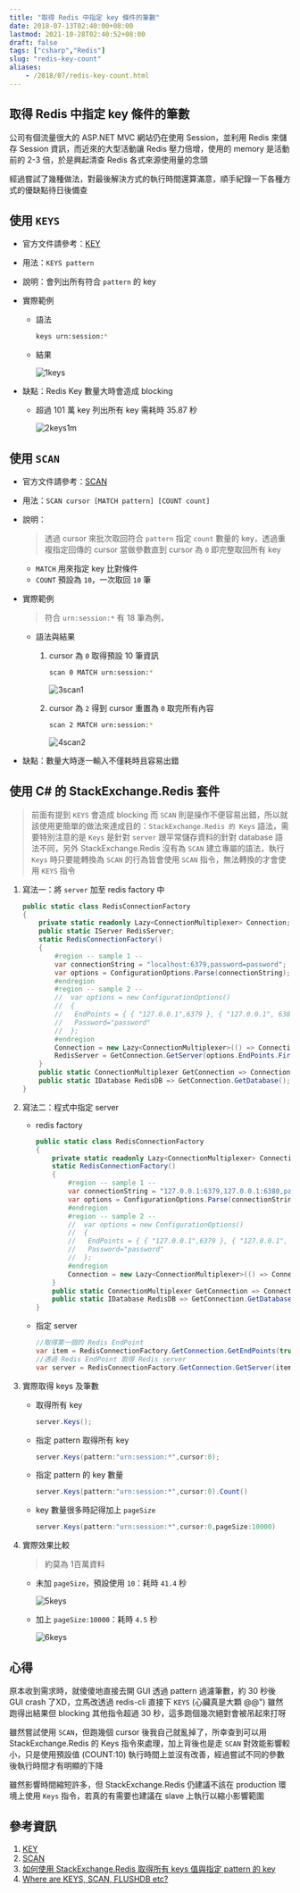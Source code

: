 ```yaml
---
title: "取得 Redis 中指定 key 條件的筆數"
date: 2018-07-13T02:40:00+08:00
lastmod: 2021-10-28T02:40:52+08:00
draft: false
tags: ["csharp","Redis"]
slug: "redis-key-count"
aliases:
    - /2018/07/redis-key-count.html
---
```

## 取得 Redis 中指定 key 條件的筆數

公司有個流量很大的 ASP.NET MVC 網站仍在使用 Session，並利用 Redis 來儲存 Session 資訊，而近來的大型活動讓 Redis 壓力倍增，使用的 memory 是活動前的 2-3 倍，於是興起清查 Redis 各式來源使用量的念頭

經過嘗試了幾種做法，對最後解決方式的執行時間還算滿意，順手紀錄一下各種方式的優缺點待日後備查

## 使用 `KEYS`

- 官方文件請參考：[KEY](https://redis.io/commands/keys)
- 用法：`KEYS pattern`
- 說明：會列出所有符合 `pattern` 的 key
- 實際範例
  - 語法

    ```bash
    keys urn:session:*
    ```

  - 結果

    ![1keys](https://user-images.githubusercontent.com/3851540/42651912-60aceb12-8643-11e8-9aff-fa23aaca0164.png)

- 缺點：Redis Key 數量大時會造成 blocking
  - 超過 101 萬 key 列出所有 key 需耗時 35.87 秒

    ![2keys1m](https://user-images.githubusercontent.com/3851540/42651913-60d8fc16-8643-11e8-8af0-1fcbf2675402.png)

## 使用 `SCAN`

- 官方文件請參考：[SCAN](https://redis.io/commands/scan)
- 用法：`SCAN cursor [MATCH pattern] [COUNT count]`
- 說明：

    > 透過 cursor 來批次取回符合 `pattern` 指定 `count` 數量的 key，透過重複指定回傳的 cursor 當做參數直到 cursor 為 `0`  即完整取回所有 key

  - `MATCH` 用來指定 key 比對條件
  - `COUNT` 預設為 `10`，一次取回 `10` 筆

- 實際範例

    > 符合 `urn:session:*` 有 18 筆為例，

  - 語法與結果
    1. cursor 為 `0` 取得預設 10 筆資訊

        ```bash
        scan 0 MATCH urn:session:*
        ```

        ![3scan1](https://user-images.githubusercontent.com/3851540/42651914-610123c6-8643-11e8-838b-b9a4a65e2426.png)

    2. cursor 為 `2` 得到 cursor 重置為 `0` 取完所有內容

        ```bash
        scan 2 MATCH urn:session:*
        ```

        ![4scan2](https://user-images.githubusercontent.com/3851540/42651915-612726fc-8643-11e8-827f-395ade4fd208.png)

- 缺點：數量大時逐一輸入不僅耗時且容易出錯

## 使用 C# 的 StackExchange.Redis 套件

> 前面有提到 `KEYS` 會造成 blocking 而 `SCAN` 則是操作不便容易出錯，所以就該使用更簡單的做法來達成目的：`StackExchange.Redis 的 Keys` 語法，需要特別注意的是 `Keys` 是針對 `server` 跟平常儲存資料的針對 database 語法不同，另外 StackExchange.Redis 沒有為 `SCAN` 建立專屬的語法，執行 `Keys` 時只要能轉換為 `SCAN` 的行為皆會使用 `SCAN` 指令，無法轉換的才會使用 `KEYS` 指令

1. 寫法一：將 `server` 加至 redis factory 中

    ```cs
    public static class RedisConnectionFactory
    {
        private static readonly Lazy<ConnectionMultiplexer> Connection;
        public static IServer RedisServer;
        static RedisConnectionFactory()
        {
            #region -- sample 1 --
            var connectionString = "localhost:6379,password=password";
            var options = ConfigurationOptions.Parse(connectionString);
            #endregion
            #region -- sample 2 --
            //  var options = new ConfigurationOptions()
            //  {
            //   EndPoints = { { "127.0.0.1",6379 }, { "127.0.0.1", 6380}},
            //   Password="password"
            //  };
            #endregion
            Connection = new Lazy<ConnectionMultiplexer>(() => ConnectionMultiplexer.Connect(options));
            RedisServer = GetConnection.GetServer(options.EndPoints.First());
        }
        public static ConnectionMultiplexer GetConnection => Connection.Value;
        public static IDatabase RedisDB => GetConnection.GetDatabase();
    }
    ```

2. 寫法二：程式中指定 server
    - redis factory

        ```cs
        public static class RedisConnectionFactory
        {
            private static readonly Lazy<ConnectionMultiplexer> Connection;
            static RedisConnectionFactory()
            {
                #region -- sample 1 --
                var connectionString = "127.0.0.1:6379,127.0.0.1:6380,password=password";
                var options = ConfigurationOptions.Parse(connectionString);
                #endregion
                #region -- sample 2 --
                //  var options = new ConfigurationOptions()
                //  {
                //   EndPoints = { { "127.0.0.1",6379 }, { "127.0.0.1", 6380}},
                //   Password="password"
                //  };
                #endregion
                Connection = new Lazy<ConnectionMultiplexer>(() => ConnectionMultiplexer.Connect(options));
            }
            public static ConnectionMultiplexer GetConnection => Connection.Value;
            public static IDatabase RedisDB => GetConnection.GetDatabase();
        }
        ```

    - 指定 server

        ```cs
        //取得第一個的 Redis EndPoint
        var item = RedisConnectionFactory.GetConnection.GetEndPoints(true).FirstOrDefault();
        //透過 Redis EndPoint 取得 Redis server
        var server = RedisConnectionFactory.GetConnection.GetServer(item);
        ```

3. 實際取得 keys 及筆數
    - 取得所有 key

        ```cs
        server.Keys();
        ```

    - 指定 pattern 取得所有 key

        ```cs
        server.Keys(pattern:"urn:session:*",cursor:0);
        ```

    - 指定 pattern 的 key 數量

        ```cs
        server.Keys(pattern:"urn:session:*",cursor:0).Count()
        ```

    - key 數量很多時記得加上 `pageSize`

        ```cs
        server.Keys(pattern:"urn:session:*",cursor:0,pageSize:10000)
        ```

4. 實際效果比較

    > 約莫為 1百萬資料

    - 未加 `pageSize`，預設使用 `10`：耗時 `41.4` 秒

        ![5keys](https://user-images.githubusercontent.com/3851540/42651918-614ec4e6-8643-11e8-833f-8f3d488a9f0b.png)
    - 加上 `pageSize:10000`：耗時 `4.5` 秒

        ![6keys](https://user-images.githubusercontent.com/3851540/42651919-61775cd0-8643-11e8-87c1-831ca3948481.png)

## 心得

原本收到需求時，就傻傻地直接去開 GUI 透過 pattern 過濾筆數，約 30 秒後 GUI crash 了XD，立馬改透過 redis-cli 直接下 `KEYS` (心臟真是大顆 @@") 雖然跑得出結果但 blocking 其他指令超過 30 秒，這多跑個幾次絕對會被吊起來打呀

雖然嘗試使用 `SCAN`，但跑幾個 cursor 後我自己就亂掉了，所幸查到可以用 StackExchange.Redis 的 Keys 指令來處理，加上背後也是走 `SCAN` 對效能影響較小，只是使用預設值 (COUNT:10) 執行時間上並沒有改善，經過嘗試不同的參數後執行時間才有明顯的下降

雖然影響時間縮短許多，但 StackExchange.Redis 仍建議不該在 production 環境上使用 `Keys` 指令，若真的有需要也建議在 slave 上執行以縮小影響範圍

## 參考資訊

1. [KEY](https://redis.io/commands/keys)
2. [SCAN](https://redis.io/commands/scan)
3. [如何使用 StackExchange.Redis 取得所有 keys 值與指定 pattern 的 key](/stackexchange-redis-get-all-keys-or-pattern)
4. [Where are KEYS, SCAN, FLUSHDB etc?](https://stackexchange.github.io/StackExchange.Redis/KeysScan)

